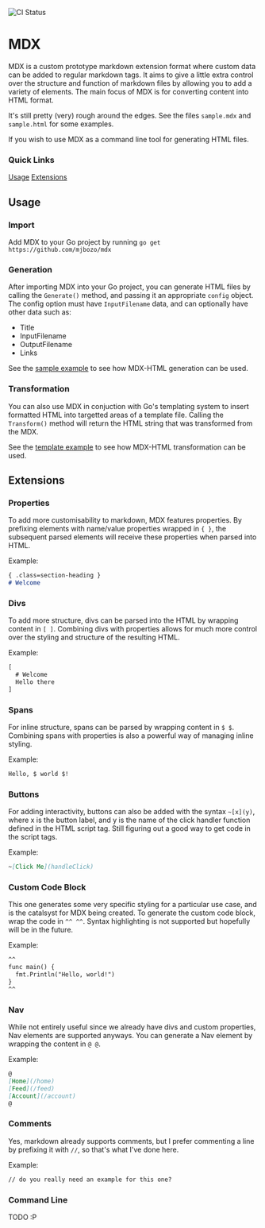 ![CI Status](https://github.com/matt-bourke/mdx/actions/workflows/go.yml/badge.svg)

# MDX
MDX is a custom prototype markdown extension format where custom data can be added to regular markdown tags.
It aims to give a little extra control over the structure and function of markdown files by allowing you to add 
a variety of elements. The main focus of MDX is for converting content into HTML format.

It's still pretty (very) rough around the edges. See the files `sample.mdx` and `sample.html` for some examples.

If you wish to use MDX as a command line tool for generating HTML files.


### Quick Links
[Usage](#Usage)
[Extensions](#Extensions)

## Usage
### Import
Add MDX to your Go project by running
`go get https://github.com/mjbozo/mdx`

### Generation
After importing MDX into your Go project, you can generate HTML files by calling the `Generate()` method, and passing
it an appropriate `config` object. The config option must have `InputFilename` data, and can optionally have other data
such as:
- Title
- InputFilename
- OutputFilename
- Links

See the [sample example](https://github.com/mjbozo/mdx/tree/main/examples/sample) to see how MDX-HTML generation can
be used.

### Transformation
You can also use MDX in conjuction with Go's templating system to insert formatted HTML into targetted areas of a
template file. Calling the `Transform()` method will return the HTML string that was transformed from the MDX.

See the [template example](https://github.com/mjbozo/mdx/tree/main/examples/template) to see how MDX-HTML transformation
can be used.

## Extensions
### Properties
To add more customisability to markdown, MDX features properties. By prefixing elements with name/value properties
wrapped in `{ }`, the subsequent parsed elements will receive these properties when parsed into HTML.

Example:
```md
{ .class=section-heading }
# Welcome
```

### Divs
To add more structure, divs can be parsed into the HTML by wrapping content in `[ ]`. Combining divs with properties
allows for much more control over the styling and structure of the resulting HTML.

Example:
```md
[
  # Welcome
  Hello there
]
```

### Spans
For inline structure, spans can be parsed by wrapping content in `$ $`. Combining spans with properties is also a
powerful way of managing inline styling.

Example:
```md
Hello, $ world $!
```

### Buttons
For adding interactivity, buttons can also be added with the syntax `~[x](y)`, where x is the button label, and y is
the name of the click handler function defined in the HTML script tag. Still figuring out a good way to get code in the
script tags.

Example:
```md
~[Click Me](handleClick)
```

### Custom Code Block
This one generates some very specific styling for a particular use case, and is the catalsyst for MDX being created.
To generate the custom code block, wrap the code in `^^ ^^`. Syntax highlighting is not supported but hopefully will be
in the future.

Example:
```md
^^
func main() {
  fmt.Println("Hello, world!")
}
^^
```

### Nav
While not entirely useful since we already have divs and custom properties, Nav elements are supported anyways. You can
generate a Nav element by wrapping the content in `@ @`.

Example:
```md
@
[Home](/home)
[Feed](/feed)
[Account](/account)
@
```

### Comments
Yes, markdown already supports comments, but I prefer commenting a line by prefixing it with `//`, so that's what I've
done here.

Example:
```md
// do you really need an example for this one?
```


### Command Line
TODO :P
